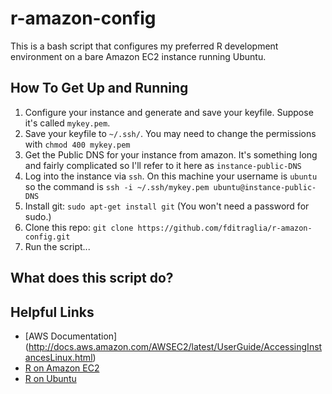 r-amazon-config
===============

This is a bash script that configures my preferred R development environment on a bare Amazon EC2 instance running Ubuntu.

How To Get Up and Running
-------------------------
1. Configure your instance and generate and save your keyfile. 
Suppose it's called ``mykey.pem``.
2. Save your keyfile to ``~/.ssh/``. You may need to change the permissions with ``chmod 400 mykey.pem``
3. Get the Public DNS for your instance from amazon.
It's something long and fairly complicated so I'll refer to it here as ``instance-public-DNS``
4. Log into the instance via ``ssh``. On this machine your username is ``ubuntu`` so the command is ``ssh -i ~/.ssh/mykey.pem ubuntu@instance-public-DNS``
5. Install git: ``sudo apt-get install git`` (You won't need a password for sudo.)
6. Clone this repo: ``git clone https://github.com/fditraglia/r-amazon-config.git``
7. Run the script...


What does this script do?
-------------------------

Helpful Links
-------------
- [AWS Documentation] (http://docs.aws.amazon.com/AWSEC2/latest/UserGuide/AccessingInstancesLinux.html)
- [R on Amazon EC2](http://www.stat.yale.edu/~jay/EC2/CreateFromScratch.html)
- [R on Ubuntu](http://cran.r-project.org/bin/linux/ubuntu/README)
